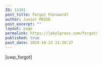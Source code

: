 ```yaml
---
ID: 13361
post_title: Forgot Password?
author: Junior MOISE
post_excerpt: ""
layout: page
permalink: https://lekolpress.com/forgot/
published: true
post_date: 2019-10-23 21:20:27
---
```

[uwp_forgot]
